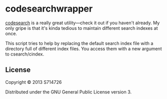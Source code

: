 codesearchwrapper
=================
[codesearch](http://code.google.com/p/codesearch/) is a really great
utility—check it out if you haven't already. My only gripe is that it's kinda
tedious to maintain different search indexes at once.

This script tries to help by replacing the default search index file with a
directory full of different index files. You access them with a new argument to
csearch/cindex.

License
-------
Copyright © 2013 S714726

Distributed under the GNU General Public License version 3.
